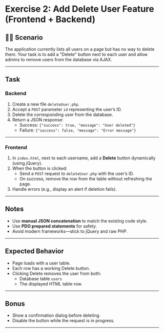 # Exercise 2: Add Delete User Feature (Frontend + Backend)

## 🧑‍💻 Scenario
The application currently lists all users on a page but has no way to delete them.
Your task is to add a "Delete" button next to each user and allow admins to remove users from the database via AJAX.

---

## Task

### Backend
1. Create a new file `deleteUser.php`.
2. Accept a `POST` parameter `id` representing the user’s ID.
3. Delete the corresponding user from the database.
4. Return a JSON response:
   - Success: `{"success": true, "message": "User deleted"}`
   - Failure: `{"success": false, "message": "Error message"}`

---

### Frontend
1. In `index.html`, next to each username, add a **Delete** button dynamically (using jQuery).
2. When the button is clicked:
   - Send a `POST` request to `deleteUser.php` with the user’s ID.
   - On success, remove the row from the table without refreshing the page.
3. Handle errors (e.g., display an alert if deletion fails).

---

## Notes
- Use **manual JSON concatenation** to match the existing code style.
- Use **PDO prepared statements** for safety.
- Avoid modern frameworks—stick to jQuery and raw PHP.

---

## Expected Behavior
- Page loads with a user table.
- Each row has a working Delete button.
- Clicking Delete removes the user from both:
  - Database table `users`
  - The displayed HTML table row.

---

## Bonus
- Show a confirmation dialog before deleting.
- Disable the button while the request is in progress.

---
